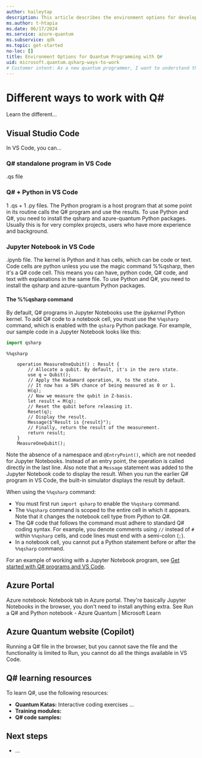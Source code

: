 ```yaml
---
author: haileytap
description: This article describes the environment options for developing quantum programs with Q# and the Quantum Development Kit.
ms.author: t-htapia
ms.date: 06/17/2024
ms.service: azure-quantum
ms.subservice: qdk
ms.topic: get-started
no-loc: []
title: Environment Options for Quantum Programming with Q#
uid: microsoft.quantum.qsharp-ways-to-work
# Customer intent: As a new quantum programmer, I want to understand the pros and cons of each Q# environment so that I can choose the best one for my needs.
---
```


# Different ways to work with Q#

Learn the different...

## Visual Studio Code

In VS Code, you can...

### Q# standalone program in VS Code

.qs file

### Q# + Python in VS Code

1 .qs + 1 .py files. The Python program is a host program that at some point in its routine calls the Q# program and use the results. To use Python and Q#, you need to install the qsharp and azure-quantum Python packages. Usually this is for very complex projects, users who have more experience and background. 

### Jupyter Notebook in VS Code

.ipynb file. The kernel is Python and it has cells, which can be code or text. Code cells are python unless you use the magic command %%qsharp, then it's a Q# code cell. This means you can have, python code, Q# code, and text with explanations in the same file. To use Python and Q#, you need to install the qsharp and azure-quantum Python packages.

#### The %%qsharp command

By default, Q# programs in Jupyter Notebooks use the *ipykernel* Python kernel. To add Q# code to a notebook cell, you must use the `%%qsharp` command, which is enabled with the `qsharp` Python package. For example, our sample code in a Jupyter Notebook looks like this:

```python
import qsharp
```

```qsharp
%%qsharp

    operation MeasureOneQubit() : Result {
        // Allocate a qubit. By default, it's in the zero state.    
        use q = Qubit();  
        // Apply the Hadamard operation, H, to the state.
        // It now has a 50% chance of being measured as 0 or 1.
        H(q);      
        // Now we measure the qubit in Z-basis.
        let result = M(q);
        // Reset the qubit before releasing it.
        Reset(q);
        // Display the result.
        Message($"Result is {result}");
        // Finally, return the result of the measurement.
        return result;
    }
    MeasureOneQubit();
```

Note the absence of a namespace and `@EntryPoint()`, which are not needed for Jupyter Notebooks. Instead of an entry point, the operation is called directly in the last line. Also note that a `Message` statement was added to the Jupyter Notebook code to display the result. When you run the earlier Q# program in VS Code, the built-in simulator displays the result by default.

When using the `%%qsharp` command:

- You must first run `import qsharp` to enable the `%%qsharp` command.
- The `%%qsharp` command is scoped to the entire cell in which it appears. Note that it changes the notebook cell type from *Python* to *Q#*. 
- The Q# code that follows the command must adhere to standard Q# coding syntax. For example, you denote comments using `//` instead of `#` within `%%qsharp` cells, and code lines must end with a semi-colon (`;`).
- In a notebook cell, you cannot put a Python statement before or after the `%%qsharp` command.

For an example of working with a Jupyter Notebook program, see [Get started with Q# programs and VS Code](xref:microsoft.quantum.submit-jobs?pivots=ide-jupyter).

## Azure Portal

Azure notebook: Notebook tab in Azure portal. They're basically Jupyter Notebooks in the browser, you don't need to install anything extra. See Run a Q# and Python notebook - Azure Quantum | Microsoft Learn

## Azure Quantum website (Copilot)

Running a Q# file in the browser, but you cannot save the file and the functionality is limited to Run, you cannot do all the things available in VS Code.

## Q# learning resources

To learn Q#, use the following resources:

- **Quantum Katas:** Interactive coding exercises ...
- **Training modules:** 
- **Q# code samples:**

## Next steps

- ...